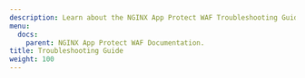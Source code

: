 ```yaml
---
description: Learn about the NGINX App Protect WAF Troubleshooting Guide.
menu:
  docs:
    parent: NGINX App Protect WAF Documentation.
title: Troubleshooting Guide
weight: 100
---
```

